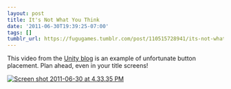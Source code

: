 ```yaml
---
layout: post
title: It's Not What You Think
date: '2011-06-30T19:39:25-07:00'
tags: []
tumblr_url: https://fugugames.tumblr.com/post/110515728941/its-not-what-you-think
---
```

This video from the [Unity blog](http://blogs.unity3d.com/2011/05/17/how-to-submit-content-to-the-unity-asset-store/) is an example of unfortunate button placement. Plan ahead, even in your title screens!

[![](http://itshardtofondlepenguins.com/wp-content/uploads/2011/06/Screen-shot-2011-06-30-at-4.33.35-PM.png "Screen shot 2011-06-30 at 4.33.35 PM")](http://itshardtofondlepenguins.com/wp-content/uploads/2011/06/Screen-shot-2011-06-30-at-4.33.35-PM.png)

